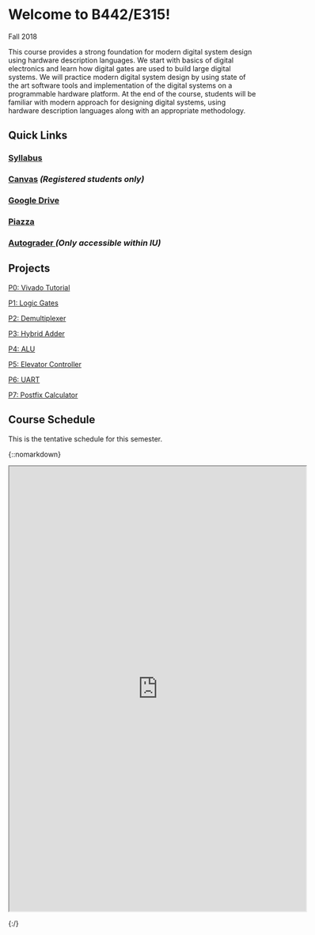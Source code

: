 # Welcome to B442/E315!

Fall 2018

This course provides a strong foundation for modern digital system design using hardware description languages. We start with basics of digital electronics and learn how digital gates are used to build large digital systems. We will practice modern digital system design by using state of the art software tools and implementation of the digital systems on a programmable hardware platform.  At the end of the course, students will be familiar with modern approach for designing digital systems, using hardware description languages along with an appropriate methodology.

## Quick Links

### [Syllabus](https://docs.google.com/document/d/e/2PACX-1vT7TNV4EW2wFGcmBubDebvns7ZI7QVURaFrLkGgaNw9PKo-o29OirHDP5riQ4OXBM39IEjF6rFc4_Di/pub)

### [Canvas](https://iu.instructure.com/courses/1737693) _(Registered students only)_

### [Google Drive](https://drive.google.com/drive/folders/1D1-HrIt-PcKSHfEDEsPc7CJWWazd_74l?usp=sharing)

### [Piazza](https://piazza.com/class/jkih6n5kn6c1xh/home)

### [Autograder ](https://autograder.sice.indiana.edu) _(Only accessible within IU)_

## Projects

[P0: Vivado
Tutorial](https://docs.google.com/document/d/e/2PACX-1vTFs5damCubkKJ8IMnJnYjyeaS9B_t-tUjOw_3ol77GBCl77m-IzO_8RyAZxC-MrU_bMftUPsFtmfyX/pub)

[P1: Logic
Gates](https://docs.google.com/document/d/e/2PACX-1vQUCst5t_XMw0JDWeCxtTcqQeD-h1-1fRLMyktVMvHsM4RMcXhGWfyogOFnfcJHiqdToOj7C-SnxN6Q/pub)

[P2: Demultiplexer](https://docs.google.com/document/d/e/2PACX-1vTPuonnrYkpvwFXx2Jxz2cCKSGD1dZ9yNDOoUmWRW-Xi-jQFzLgXkj4WVUg_bQd_nBuK0aODENEVJis/pub)

[P3: Hybrid Adder](https://docs.google.com/document/d/e/2PACX-1vSwLqO4GxHuc1DxlTa3GHWTt9K_hoZhrPUtz7o4IhN1lwFx8o1IskI-xJGVGp9kfyzFKLDwRZsNEWez/pub)

[P4: ALU](https://docs.google.com/document/u/1/d/e/2PACX-1vTGEwh0EkXo1ruAKuMu96beDntvxAirFoOzI7ZDiZn8vU3IF1N3ph4zYcxP6NYkg7e1fgMy758R8GrI/pub)

[P5:  Elevator
Controller](https://docs.google.com/document/d/e/2PACX-1vTZt6cFONjDh8_9yw4y1p8qAxU92-97p0h8Guc-Ohd4klwuOIKBOs0UCKKDAHjMVwnX8JRg2LyqzuJr/pub)

[P6:
UART](https://docs.google.com/document/d/e/2PACX-1vR03o-UzZ1Ib6Yp7zjFxMSXcqzPlVhcJ1RhvCkevGpQ4XqxUEsfTENVe8r1W1I5E1_5VuLNq8RaNFRE/pub)

[P7: Postfix Calculator](https://docs.google.com/document/u/1/d/e/2PACX-1vTcp33dg7qalSU9MLHfu28Ltn0f-GkqdKuDgfr8edPw_3-pA_ekWQYs7hOvCZpVl8jIqrH7sJfMO0cR/pub)

## Course Schedule

This is the tentative schedule for this semester.

{::nomarkdown}

<iframe src="https://docs.google.com/spreadsheets/d/e/2PACX-1vShqnSsP2jnbVbwGjV50bc-l8Ot-gE98R74PrO3neJ9GRTTYZpw61N7qLe2CZ-2GAy-QLeQqLaFkhOF/pubhtml?gid=0&amp;single=true&amp;widget=true&amp;headers=false" width="600" height="900">
</iframe>

{:/}
